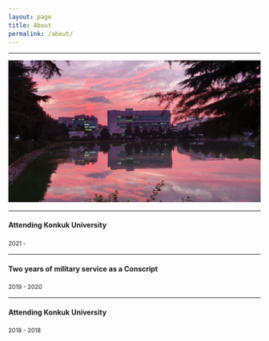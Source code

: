 ```yaml
---
layout: page
title: About
permalink: /about/
---
```


***

![alt text](/public/img/konkuk.png)

***
#### Attending Konkuk University
<small>2021 - </small>

***

#### Two years of military service as a Conscript
<small>2019 - 2020</small>

***

#### Attending Konkuk University
<small>2018 - 2018</small>
